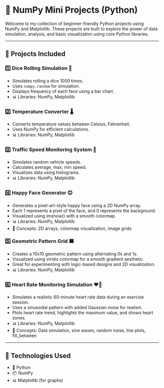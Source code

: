 # 🐍 NumPy Mini Projects (Python)

Welcome to my collection of beginner-friendly Python projects using NumPy and Matplotlib. These projects are built to explore the power of data simulation, analysis, and basic visualization using core Python libraries.

---

## 📁 Projects Included

### 1️⃣ Dice Rolling Simulation 🎲
- Simulates rolling a dice 1000 times.
- Uses `numpy.random` for simulation.
- Displays frequency of each face using a bar chart.
- 📊 Libraries: NumPy, Matplotlib

### 2️⃣ Temperature Converter 🌡️
- Converts temperature values between Celsius, Fahrenheit.
- Uses NumPy for efficient calculations.
- 📊 Libraries: NumPy, Matplotlib

### 3️⃣ Traffic Speed Monitoring System 🚗
- Simulates random vehicle speeds.
- Calculates average, max, min speed.
- Visualizes data using histograms.
- 📊 Libraries: NumPy, Matplotlib

### 4️⃣ Happy Face Generator 😊
- Generates a pixel-art-style happy face using a 2D NumPy array.
- Each 1 represents a pixel of the face, and 0 represents the background.
- Visualized using imshow() with a smooth colormap.
- 📊 Libraries: NumPy, Matplotlib
- 📌 Concepts: 2D arrays, colormap visualization, image grids

### 5️⃣ Geometric Pattern Grid 🟩
- Creates a 10x10 geometric pattern using alternating 0s and 1s.
- Visualized using viridis colormap for a smooth gradient aesthetic.
- Great for experimenting with logic-based designs and 2D visualization.
- 📊 Libraries: NumPy, Matplotlib

### 6️⃣ Heart Rate Monitoring Simulation ❤️‍🔥
- Simulates a realistic 60-minute heart rate data during an exercise session.
- Uses a sinusoidal pattern with added Gaussian noise for realism.
- Plots heart rate trend, highlights the maximum value, and shows heart zones.
- 📊 Libraries: NumPy, Matplotlib
- 📌 Concepts: Data simulation, sine waves, random noise, line plots, fill_between
---

## 🔧 Technologies Used

- 🐍 Python
- 📦 NumPy
- 📊 Matplotlib (for graphs)


